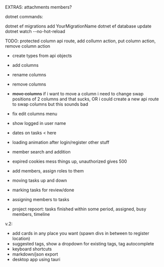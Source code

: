 
EXTRAS:
attachments
members?

dotnet commands:

dotnet ef migrations add YourMigrationName
dotnet ef database update
dotnet watch --no-hot-reload

TODO:
protected column api route, add collumn action, put column action, remove column action
- create types from api objects
- add columns
- rename columns
- remove columns
- ~~move columns~~ if i want to move a column i need to change swap positions of 2 columns and that sucks, OR i could create a new api route to swap columns but this sounds bad
- fix edit columns menu
- show logged in user name
- dates on tasks < here
- loading animation after login/register other stuff
- member search and addition
- expired cookies mess things up, unauthorized gives 500
- add members, assign roles to them
- moving tasks up and down
- marking tasks for review/done
- assigning members to tasks

- project repoort: tasks finished within some period, assigned, busy members, timeline

v.2:
- add cards in any place you want (spawn divs in between to register location)
- suggested tags, show a dropdown for existing tags, tag autocomplete
- keyboard shortcuts
- markdown/json export
- desktop app using tauri
